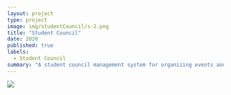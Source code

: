 ```yaml
---
layout: project
type: project
image: img/studentCouncil/s-2.png
title: "Student Council"
date: 2020
published: true
labels:
  - Student Council
summary: "A student council management system for organizing events and handling student affairs."
---
```


<img class="img-fluid" src="../img/studentCouncil/s-1.png">
 
